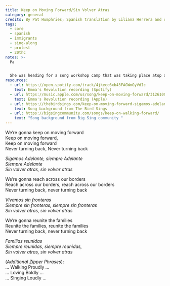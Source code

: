 ```yaml
---
title: Keep on Moving Forward/Sin Volver Atras
category: general
credits: By Pat Humphries; Spanish translation by Liliana Herrera and others
tags:
  - core
  - spanish
  - immigrants
  - sing-along
  - protest
  - 20thc
notes: >-
  Pa


  She was heading for a song workshop camp that was taking place atop a hill that seemed "insurmountable". As she struggled up the path, she chanted to herself "You can't turn back, you can't turn back". At the workshop that evening, she developed that into the song.
resources:
  - url: https://open.spotify.com/track/4jkecc6xb43FAGWmGyVdIc
    text: Emma's Revolution recording (Spotify)
  - url: https://music.apple.com/us/song/keep-on-moving-forward/312610044
    text: Emma's Revolution recording (Apple)
  - url: https://thebirdsings.com/keep-on-moving-forward-sigamos-adelante/
    text: Song background from The Bird Sings
  - url: https://bigsingcommunity.com/songs/keep-on-walking-forward/
    text: "Song background from Big Sing community "
---
```

We’re gonna keep on moving forward\
Keep on moving forward,\
Keep on moving forward\
Never turning back, Never turning back  

*Sigamos Adelante, siempre Adelante\
Siempre Adelante\
Sin volver atras, sin volver atras* 

We’re gonna reach across our borders\
Reach across our borders, reach across our borders\
Never turning back, never turning back  

*Vivamos sin fronteras\
Siempre sin fronteras, siempre sin fronteras\
Sin volver atras, sin volver atras*  

We’re gonna reunite the families\
Reunite the families, reunite the families\
Never turning back, never turning back  

*Familias reunidas\
Siempre reunidas, siempre reunidas,\
Sin volver atras, sin volver atras*

(*Additional Zipper Phrases*):\
... Walking Proudly ...\
... Loving Boldly ...\
... Singing Loudly ...
